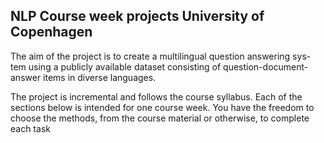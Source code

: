 ## NLP Course week projects University of Copenhagen

The aim of the project is to create a multilingual question answering sys-
tem using a publicly available dataset consisting of question-document-answer
items in diverse languages.

The project is incremental and follows the course syllabus. Each of the
sections below is intended for one course week. You have the freedom to choose
the methods, from the course material or otherwise, to complete each task
